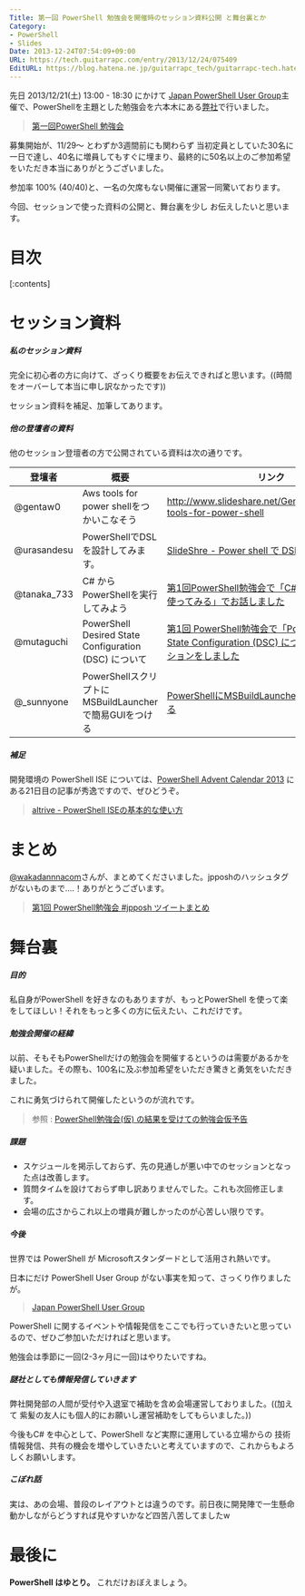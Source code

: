 ```yaml
---
Title: 第一回 PowerShell 勉強会を開催時のセッション資料公開 と舞台裏とか
Category:
- PowerShell
- Slides
Date: 2013-12-24T07:54:09+09:00
URL: https://tech.guitarrapc.com/entry/2013/12/24/075409
EditURL: https://blog.hatena.ne.jp/guitarrapc_tech/guitarrapc-tech.hatenablog.com/atom/entry/12921228815715020250
---
```


先日 2013/12/21(土) 13:00 - 18:30 にかけて [Japan PowerShell User Group](http://powershellgroup.org/node/429)主催で、PowerShellを主題とした勉強会を六本木にある[弊社](http://grani.jp/)で行いました。

> [第一回PowerShell 勉強会](http://atnd.org/events/46022)

募集開始が、11/29～ とわずか3週間前にも関わらず 当初定員としていた30名に一日で達し、40名に増員してもすぐに埋まり、最終的に50名以上のご参加希望をいただき本当にありがとうございました。

参加率 100% (40/40)と、一名の欠席もない開催に運営一同驚いております。

今回、セッションで使った資料の公開と、舞台裏を少し お伝えしたいと思います。


# 目次

[:contents]


# セッション資料

##### 私のセッション資料

完全に初心者の方に向けて、ざっくり概要をお伝えできればと思います。((時間をオーバーして本当に申し訳なかったです))

セッション資料を補足、加筆してあります。

<script async class="speakerdeck-embed" data-id="061a73d04e4f01318884263fb8183d01" data-ratio="1.77777777777778" src="//speakerdeck.com/assets/embed.js"></script>

##### 他の登壇者の資料

他のセッション登壇者の方で公開されている資料は次の通りです。

|登壇者|概要|リンク|
|----|----|----|
|@gentaw0|Aws tools for power shellをつかいこなそう|http://www.slideshare.net/GentaWatanabe/aws-tools-for-power-shell|
|@urasandesu|PowerShellでDSLを設計してみます。|[SlideShre - Power shell で DSL](http://www.slideshare.net/urasandesu/power-shell-dsl)|
|@tanaka_733|C# からPowerShellを実行してみよう|[第1回PowerShell勉強会で「C#からPowerShellを使ってみる」でお話しました](http://tech.tanaka733.net/entry/2013/12/21/powershell-from-csharp)|
|@mutaguchi|PowerShell Desired State Configuration (DSC) について|[第1回 PowerShell勉強会で「PowerShell Desired State Configuration (DSC) について」というセッションをしました](http://winscript.jp/powershell/271)|
|@_sunnyone|PowerShellスクリプトにMSBuildLauncherで簡易GUIをつける|[PowerShellにMSBuildLauncherで簡易GUIをつける](http://sunnyone41.blogspot.jp/2013/12/powershellmsbuildlaunchergui.html)|

##### 補足

開発環境の PowerShell ISE については、[PowerShell Advent Calendar 2013](http://atnd.org/events/45107) にある21日目の記事が秀逸ですので、ぜひどうぞ。

> [altrive - PowerShell ISEの基本的な使い方](https://gist.github.com/altrive/8069483)


# まとめ

[@wakadannnacom](https://twitter.com/wakadannacom)さんが、まとめてくださいました。jpposhのハッシュタグがないものまで....！ありがとうございます。

> [第1回 PowerShell勉強会 #jpposh ツイートまとめ](http://togetter.com/li/605753)

# 舞台裏

##### 目的

私自身がPowerShell を好きなのもありますが、もっとPowerShell を使って楽をしてほしい！それをもっと多くの方に伝えたい、これだけです。


##### 勉強会開催の経緯

以前、そもそもPowerShellだけの勉強会を開催するというのは需要があるかを疑いました。その際も、100名に及ぶ参加希望をいただき驚きと勇気をいただきました。

これに勇気づけられて開催したというのが流れです。

> 参照 : [PowerShell勉強会(仮) の結果を受けての勉強会仮予告](http://tech.guitarrapc.com/entry/2013/10/31/103249)


##### 課題

- スケジュールを掲示しておらず、先の見通しが悪い中でのセッションとなった点は改善します。
- 質問タイムを設けておらず申し訳ありませんでした。これも次回修正します。
- 会場の広さからこれ以上の増員が難しかったのが心苦しい限りです。

##### 今後

世界では PowerShell が Microsoftスタンダードとして活用され熱いです。

日本にだけ PowerShell User Group がない事実を知って、さっくり作りましたが。

> [Japan PowerShell User Group](http://powershellgroup.org/node/429)

PowerShell に関するイベントや情報発信をここでも行っていきたいと思っているので、ぜひご参加いただければと思います。

勉強会は季節に一回(2-3ヶ月に一回)はやりたいですね。

##### 謎社としても情報発信していきます

弊社開発部の人間が受付や入退室で補助を含め会場運営しておりました。((加えて 紫髪の友人にも個人的にお願いし運営補助をしてもらいました。)) 

今後もC# を中心として、PowerShell など実際に運用している立場からの 技術情報発信、共有の機会を増やしていきたいと考えていますので、これからもよろしくお願いします。

##### こぼれ話

実は、あの会場、普段のレイアウトとは違うのです。前日夜に開発陣で一生懸命動かしながらどうすれば見やすいかなど四苦八苦してましたw

# 最後に

**PowerShell はゆとり。** これだけおぼえましょう。
